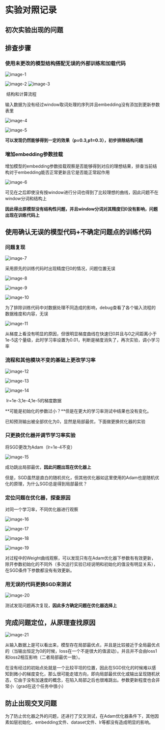 # 实验对照记录

## 初次实验出现的问题







## 排查步骤

### 使用未更改的模型结构搭配无误的外部训练和加载代码

![image-1](./images/1.png)

![image-2](./images/2.png)											![image-3](./images/3.png)

​										结构和计算流程

输入数据为没有经过window取词处理的序列并且embedding没有添加到更新参数表里

![image-4](/images/4.png)

![image-5](./images/5.png)

**可以发现仍然能够得到一定的效果（p=0.3,p1=0.3），初步排除结构问题**

### 增加embedding参数挂载

增加模型的embedding参数挂载观察是否能够得到对应的理想结果，排查当前结构对于embedding能否正常更新且它是否能正常起作用

![image-6](./images/6.png)

可见在之后即使没有按window进行分词也得到了比较理想的曲线，因此问题不在window分词和结构上

**因此得出原模型没有结构性问题，并且window分词对其精度归0没有影响，问题出现在训练代码上**

## 使用确认无误的模型代码+不确定问题点的训练代码

### 问题复现

![image-7](./images/7.png)

采用原先的训练代码时出现精度归0的情况，问题位置无误

![image-8](.\images\8.png)

![image-9](.\images\9.png)

![image-10](.\images\10.png)

为了排除训练代码中对数据处理不同造成的影响，debug查看了各个输入流程的数据维度和内容，无误



![image-11](.\images\11.png)

从梯度上看没有明显的原因，但很明显梯度曲线在快速归0并且与0之间距离小于1e-5这个量级，此时学习率设置为0.01，判断是梯度消失了，再次实验，调小学习率

### 流程和其他模块不变的基础上更改学习率

![image-12](.\images\12.png)

![image-13](.\images\13.png)

![image-14](.\images\14.png)

​												lr=1e-3,1e-4,1e-5的梯度数据

**可能是初始化的参数过小？**但是在更大的学习率测试中结果也没有变化。

已知预测输出被全部优化为0，显然是局部最优，下面做更换优化器的实验

### 只更换优化器并调节学习率实验

将SGD更改为Adam（lr=1e-4不变）

![image-15](.\images\15.png)

成功跳出局部最优，**因此问题出现在优化器上**

但是，SGD虽然是直白的随机优化，但其他优化器如这里使用的Adam也是随机优化的原理，为什么SGD总是得到局部最优？

### 定位问题在优化器，探查原因

对同一个学习率，不同优化器进行观察

![image-16](.\images\16.png)

![image-17](.\images\17.png)

![image-18](.\images\18.png)

![image-19](.\images\19.png)

对过程中的Weight曲线观察，可以发现只有在Adam优化器下参数有有效更新，除开参数初始化的不同外（多次运行实验已经说明和初始化的值没有明显关系），在SGD条件下参数都没有有效更新。

### 用无误的代码更换SGD来测试

![image-20](.\images\20.png)

测试发现问题再次复现，**因此多方确定问题在优化器选择上**

## 完成问题定位，从原理查找原因

![image-21](.\images\21.png)

从输入数据上是可以看出来，模型存在局部最优点，并且是比较接近于全局最优点的（当输出恒定为0的时候，loss在一个不是很大的值波动）。并且并不会由loss1和loss2相互影响（二者局部最优一致）。

在没有经过的初始点处就是一个比较平坦的位置，因此在SGD优化的时候难以感知到微小的梯度变化，那么很可能走错方向，即向局部最优优化或输出呈现随机状态，它由于没有加速度的概念，在陷入局部之后也很难跳出。参数更新程度也会非常小（grad在这个任务中很小）

## 防止出现交叉问题

为了防止优化器之外的问题，还进行了交叉测试，在Adam优化器条件下，其他因素如层初始化、embedding文件、dataset文件、lr等都没有造成明显的影响。

